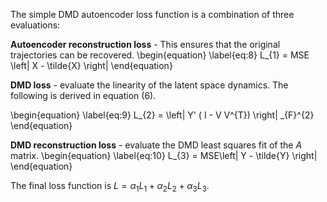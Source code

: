 The simple DMD autoencoder loss function is a combination of three evaluations: 

**Autoencoder reconstruction loss** -  This ensures that the original trajectories can be recovered.
\begin{equation} \label{eq:8}
L_{1} = MSE \left\| X - \tilde{X} \right\|
\end{equation}

**DMD loss** - evaluate the linearity of the latent space dynamics. The following is derived in equation (6).

\begin{equation} \label{eq:9}
L_{2} = \left\| Y' ( I - V V^{T}) \right\| _{F}^{2}
\end{equation}


**DMD reconstruction loss** - evaluate the DMD least squares fit of the $A$ matrix. 
\begin{equation} \label{eq:10}
L_{3} = MSE\left\| Y - \tilde{Y} \right\| 
\end{equation}

The final loss function is $L = \alpha_{1}L_{1} + \alpha_{2}L_{2} + \alpha_{3}L_{3}$. 
